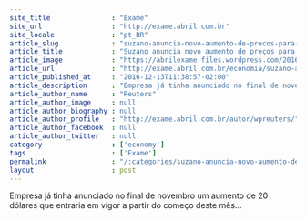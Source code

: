 ```yaml
---
site_title               : "Exame"
site_url                 : "http://exame.abril.com.br"
site_locale              : "pt_BR"
article_slug             : "suzano-anuncia-novo-aumento-de-precos-para-celulose"
article_title            : "Suzano anuncia novo aumento de preços para celulose"
article_image            : "https://abrilexame.files.wordpress.com/2016/09/size_960_16_9_eucaliptos-suzano-papel50.jpg?quality=70&strip=all&w=960"
article_url              : "http://exame.abril.com.br/economia/suzano-anuncia-novo-aumento-de-precos-para-celulose/"
article_published_at     : "2016-12-13T11:38:57-02:00"
article_description      : "Empresa já tinha anunciado no final de novembro um aumento de 20 dólares que entraria em vigor a partir do começo deste mês..."
article_author_name      : "Reuters"
article_author_image     : null
article_author_biography : null
article_author_profile   : "http://exame.abril.com.br/autor/wpreuters/"
article_author_facebook  : null
article_author_twitter   : null
category                 : ['economy']
tags                     : ['Exame']
permalink                : "/:categories/suzano-anuncia-novo-aumento-de-precos-para-celulose/"
layout                   : post
---
```


Empresa já tinha anunciado no final de novembro um aumento de 20 dólares que entraria em vigor a partir do começo deste mês...

